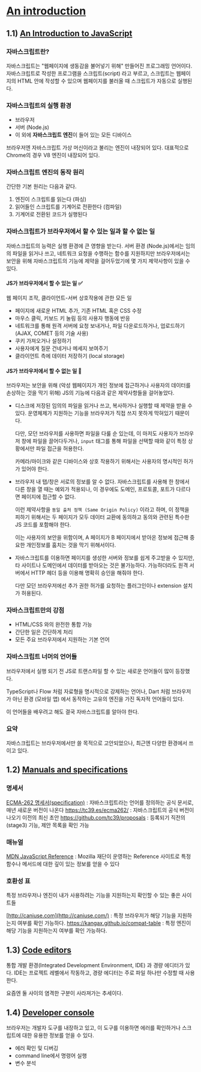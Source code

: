 # [An introduction](https://javascript.info/getting-started)

## 1.1) [An Introduction to JavaScript](https://javascript.info/intro)

### 자바스크립트란?

자바스크립트는 "웹페이지에 생동감을 불어넣기 위해" 만들어진 프로그래밍 언어이다.
자바스크립트로 작성한 프로그램을 스크립트(script) 라고 부르고, 스크립트는 웹페이지의 HTML 안에 작성할 수 있으며 웹페이지를 불러올 때 스크립트가 자동으로 실행된다.

### 자바스크립트의 실행 환경

- 브라우저
- 서버 (Node.js)
- 이 외에 **자바스크립트 엔진**이 들어 있는 모든 디바이스

브라우저엔 자바스크립트 가상 머신이라고 불리는 엔진이 내장되어 있다. 대표적으로 Chrome의 경우 V8 엔진이 내장되어 있다.

### 자바스크립트 엔진의 동작 원리

간단한 기본 원리는 다음과 같다.

1) 엔진이 스크립트를 읽는다 (파싱)
2) 읽어들인 스크립트를 기계어로 전환한다 (컴파일)
3) 기계어로 전환된 코드가 실행된다

### 자바스크립트가 브라우저에서 할 수 있는 일과 할 수 없는 일

자바스크립트의 능력은 실행 환경에 큰 영향을 받는다. 서버 환경 (Node.js)에서는 임의의 파일을 읽거나 쓰고, 네트워크 요청을 수행하는 함수를 지원하지만 브라우저에서는 보안을 위해 자바스크립트의 기능에 제약을 걸어두었기에 몇 가지 제약사항이 있을 수 있다.

#### JS가 **브라우저**에서 할 수 있는 일 ✅

웹 페이지 조작, 클라이언트-서버 상호작용에 관한 모든 일

- 페이지에 새로운 HTML 추가, 기존 HTML 혹은 CSS 수정
- 마우스 클릭, 키보드 키 눌림 등의 사용자 행동에 반응
- 네트워크를 통해 원격 서버에 요청 보내거나, 파일 다운로드하거나, 업로드하기 (AJAX, COMET 등의 기술 사용)
- 쿠키 가져오거나 설정하기
- 사용자에게 질문 건네거나 메세지 보여주기
- 클라이언트 측에 데이터 저장하기 (local storage)

#### JS가 **브라우저**에서 할 수 없는 일 🚫

브라우저는 보안을 위해 (악성 웹페이지가 개인 정보에 접근하거나 사용자의 데이터를 손상하는 것을 막기 위해) JS의 기능에 다음과 같은 제약사항들을 걸어놓았다.

- 디스크에 저장된 임의의 파일을 읽거나 쓰고, 복사하거나 실행할 때 제약을 받을 수 있다. 운영체제가 지원하는 기능을 브라우저가 직접 쓰지 못하게 막혀있기 때문이다. 

  다만, 모던 브라우저를 사용하면 파일을 다룰 순 있는데, 이 마저도 사용자가 브라우저 창에 파일을 끌어다두거나, `input` 태그를 통해 파일을 선택할 때와 같이 특정 상황에서만 파일 접근을 허용한다.

  카메라/마이크와 같은 디바이스와 상호 작용하기 위해서는 사용자의 명시적인 허가가 있어야 한다.

- 브라우저 내 탭/창은 서로의 정보를 알 수 없다. 자바스크립트를 사용해 한 창에서 다른 창을 열 때는 예외가 적용되나, 이 경우에도 도메인, 프로토콜, 포트가 다르다면 페이지에 접근할 수 없다.

  이런 제약사항을 `동일 출처 정책 (Same Origin Policy)` 이라고 하며, 이 정책을 피하기 위해서는 두 페이지가 모두 데이터 교환에 동의하고 동의와 관련된 특수한 JS 코드를 포함해야 한다.

  이는 사용자의 보안을 위함이며, A 페이지가 B 페이지에서 받아온 정보에 접근해 중요한 개인정보를 훔치는 것을 막기 위해서이다.

- 자바스크립트를 이용하면 페이지를 생성한 서버와 정보를 쉽게 주고받을 수 있지만, 타 사이트나 도메인에서 데이터를 받아오는 것은 불가능하다. 가능하더라도 원격 서버에서 HTTP 헤더 등을 이용해 명확히 승인을 해줘야 한다.

  다만 모던 브라우저에선 추가 권한 허가를 요청하는 플러그인이나 extension 설치가 허용된다.

### 자바스크립트만의 강점

- HTML/CSS 와의 완전한 통합 가능
- 간단한 일은 간단하게 처리
- 모든 주요 브라우저에서 지원하는 기본 언어

### 자바스크립트 너머의 언어들

브라우저에서 실행 되기 전 JS로 트랜스파일 할 수 있는 새로운 언어들이 많이 등장했다.

TypeScript나 Flow 처럼 자료형을 명시적으로 강제하는 언어나, Dart 처럼 브라우저가 아닌 환경 (모바일 앱) 에서 동작하는 고유의 엔진을 가진 독자적 언어들이 있다.

이 언어들을 배우려고 해도 결국 자바스크립트를 알아야 한다.

### 요약

자바스크립트는 브라우저에서만 쓸 목적으로 고안되었으나, 최근엔 다양한 환경에서 쓰이고 있다. 



## 1.2) [Manuals and specifications](https://javascript.info/manuals-specifications)

### 명세서

[ECMA-262 명세서(specification)](https://www.ecma-international.org/publications/standards/Ecma-262.htm) : 자바스크립트라는 언어를 정의하는 공식 문서로, 매년 새로운 버전이 나온다
https://tc39.es/ecma262/ : 자바스크립트의 공식 버전이 나오기 이전의 최신 초안
https://github.com/tc39/proposals : 등록되기 직전의 (stage3) 기능, 제안 목록을 확인 가능

### 매뉴얼

[MDN JavaScript Reference](https://developer.mozilla.org/en-US/docs/Web/JavaScript/Reference) : Mozilla 재단이 운영하는 Reference 사이트로 특정 함수나 메서드에 대한 깊이 있는 정보를 얻을 수 있다

### 호환성 표

특정 브라우저나 엔진이 내가 사용하려는 기능을 지원하는지 확인할 수 있는 좋은 사이트들

[http://caniuse.com](http://caniuse.com/) : 특정 브라우저가 해당 기능을 지원하는지 여부를 확인 가능하다.
https://kangax.github.io/compat-table : 특정 엔진이 해당 기능을 지원하는지 여부를 확인 가능하다.



## 1.3) [Code editors](https://javascript.info/code-editors)

통합 개발 환경(Integrated Development Environment, IDE) 과 경량 에디터가 있다.
IDE는 프로젝트 레벨에서 작동하고, 경량 에디터는 주로 파일 하나만 수정할 때 사용한다.

요즘엔 둘 사이의 염격한 구분이 사라져가는 추세이다.



## 1.4) [Developer console](https://javascript.info/devtools)

브라우저는 개발자 도구를 내장하고 있고, 이 도구를 이용하면 에러를 확인하거나 스크립트에 대한 유용한 정보를 얻을 수 있다.

- 에러 확인 및 디버깅
- command line에서 명령어 실행
- 변수 분석

